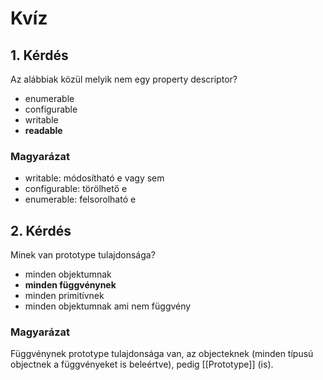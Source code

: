 # Kvíz

## 1. Kérdés
Az alábbiak közül melyik nem egy property descriptor?

- enumerable 
- configurable
- writable
- **readable**

### Magyarázat
- writable: módosítható e vagy sem
- configurable: törölhető e
- enumerable: felsorolható e

## 2. Kérdés
Minek van prototype tulajdonsága? 

- minden objektumnak
- **minden függvénynek**
- minden primitívnek 
- minden objektumnak ami nem függvény

### Magyarázat
Függvénynek prototype tulajdonsága van, az objecteknek (minden típusú objectnek a függvényeket is beleértve), pedig [[Prototype]] (is). 
